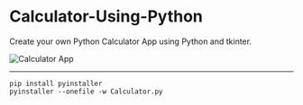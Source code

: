 # Calculator-Using-Python


Create your own Python Calculator App using Python and tkinter.


![Calculator App](calculator.png)

---



```shell packages
pip install pyinstaller
pyinstaller --onefile -w Calculator.py
```

